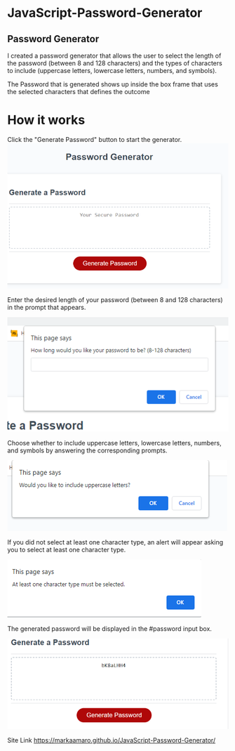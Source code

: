 # JavaScript-Password-Generator
## Password Generator

I created a password generator that allows the user to select the length of the password (between 8 and 128 characters) and the types of characters to include (uppercase letters, lowercase letters, numbers, and symbols).

The Password that is generated shows up inside the box frame that uses the selected characters that defines the outcome

# How it works

Click the "Generate Password" button to start the generator.
 ![img1](./Assets/passwordgenerator.png)


Enter the desired length of your password (between 8 and 128 characters) in the prompt that appears.

![img](./Assets/characterlength.png)

Choose whether to include uppercase letters, lowercase letters, numbers, and symbols by answering the corresponding prompts.

![img](./Assets/chracterprompts.png)

If you did not select at least one character type, an alert will appear asking you to select at least one character type.

![img](./Assets/alertmustbeselected.png)

The generated password will be displayed in the #password input box.


![img](./Assets/generatedpassword.png)

Site Link
https://markaamaro.github.io/JavaScript-Password-Generator/

